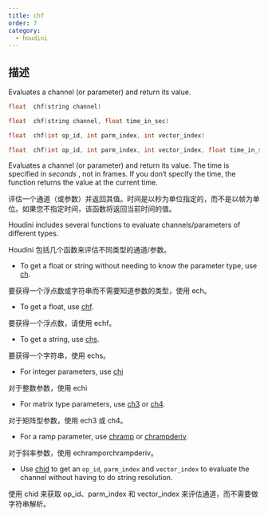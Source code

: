 ```yaml
---
title: chf
order: 7
category:
  - houdini
---
```

    
## 描述

Evaluates a channel (or parameter) and return its value.

```c
float  chf(string channel)
```

```c
float  chf(string channel, float time_in_sec)
```

```c
float  chf(int op_id, int parm_index, int vector_index)
```

```c
float  chf(int op_id, int parm_index, int vector_index, float time_in_sec)
```

Evaluates a channel (or parameter) and return its value. The time is specified
in _seconds_ , not in frames. If you don‘t specify the time, the function
returns the value at the current time.

评估一个通道（或参数）并返回其值。时间是以秒为单位指定的，而不是以帧为单位。如果您不指定时间，该函数将返回当前时间的值。

Houdini includes several functions to evaluate channels/parameters of
different types.

Houdini 包括几个函数来评估不同类型的通道/参数。

- To get a float or string without needing to know the parameter type, use [ch](ch.html "Evaluates a channel (or parameter) and return its value.").

要获得一个浮点数或字符串而不需要知道参数的类型，使用 ech。

- To get a float, use [chf](chf.html "Evaluates a channel (or parameter) and return its value.").

要获得一个浮点数，请使用 echf。

- To get a string, use [chs](chs.html "Evaluates a channel (or parameter) and return its value.").

要获得一个字符串，使用 echs。

- For integer parameters, use [chi](chi.html "Evaluates a channel (or parameter) and return its value.")

对于整数参数，使用 echi

- For matrix type parameters, use [ch3](ch3.html "Evaluates a channel (or parameter) and return its value.") or [ch4](ch4.html "Evaluates a channel (or parameter) and return its value.").

对于矩阵型参数，使用 ech3 或 ch4。

- For a ramp parameter, use [chramp](chramp.html "Evaluates a ramp parameter and return its value.") or [chrampderiv](chrampderiv.html "Evaluates the derivative of a parm parameter with respect to position.").

对于斜率参数，使用 echramporchrampderiv。

- Use [chid](chid.html "Resolves a channel string (or parameter) and return op_id, parm_index and vector_index.") to get an `op_id`, `parm_index` and `vector_index` to evaluate the channel without having to do string resolution.

使用 chid 来获取 op_id、parm_index 和 vector_index 来评估通道，而不需要做字符串解析。
